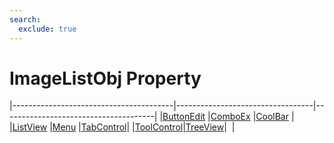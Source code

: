 ```yaml
---
search:
  exclude: true
---
```


<h1 class="heading"><span class="name">ImageListObj Property</span></h1>

|----------------------------------------|----------------------------------|--------------------------------------|
|[ButtonEdit](../objects/buttonedit.md)  |[ComboEx](../objects/comboex.md)  |[CoolBar](../objects/coolbar.md)      |
|[ListView](../objects/listview.md)      |[Menu](../objects/menu.md)        |[TabControl](../objects/tabcontrol.md)|
|[ToolControl](../objects/toolcontrol.md)|[TreeView](../objects/treeview.md)|&nbsp;                                |
